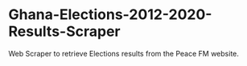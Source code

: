 # Ghana-Elections-2012-2020-Results-Scraper
Web Scraper to retrieve Elections results from the Peace FM website.
